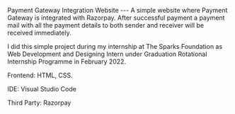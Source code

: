 Payment Gateway Integration Website --- 
A simple website where Payment Gateway is integrated with Razorpay. After successful payment a payment mail with all the payment details to both sender and receiver will be received immediately.

I did this simple project during my internship at The Sparks Foundation as Web Development and Designing Intern under Graduation Rotational Internship Programme in February 2022.

Frontend: HTML, CSS.

IDE: Visual Studio Code

Third Party: Razorpay
